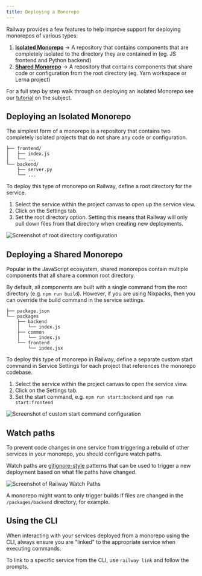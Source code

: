 ```yaml
---
title: Deploying a Monorepo
---
```


Railway provides a few features to help improve support for deploying monorepos
of various types:
1. **[Isolated Monorepo](#deploying-an-isolated-monorepo)** → A repository that contains components that are completely isolated to the
directory they are contained in (eg. JS frontend and Python backend)
2. **[Shared Monorepo](#deploying-a-shared-monorepo)** → A repository that contains components that share code or configuration from the
root directory (eg. Yarn workspace or Lerna project)

For a full step by step walk through on deploying an isolated Monorepo see our <a href="/tutorials/deploying-a-monorepo" target="_blank">tutorial</a> on the subject.

## Deploying an Isolated Monorepo

The simplest form of a monorepo is a repository that contains two completely
isolated projects that do not share any code or configuration.

```
├── frontend/
│   ├── index.js
│   └── ...
└── backend/
    ├── server.py
    └── ...
```

To deploy this type of monorepo on Railway, define a root directory for the service. 
1. Select the service within the project canvas to open up the service view. 
2. Click on the Settings tab.
3. Set the root directory option. Setting this means that Railway will only pull down files from that directory when creating new deployments.

<Image
src="https://res.cloudinary.com/railway/image/upload/v1637798659/docs/root-directory_achzga.png"
alt="Screenshot of root directory configuration"
layout="intrinsic"
width={980} height={380} quality={80} />

## Deploying a Shared Monorepo

Popular in the JavaScript ecosystem, shared monorepos contain multiple components that all share a common root directory. 

By default, all components are built with a single command from the root directory (e.g. `npm run build`). However, if you are using Nixpacks, then you can override the build command in the service settings.

```
├── package.json
└── packages
    ├── backend
    │   └── index.js
    ├── common
    │   └── index.js
    └── frontend
        └── index.jsx
```

To deploy this type of monorepo in Railway, define a separate custom start
command in Service Settings for each project that references the monorepo
codebase.
1. Select the service within the project canvas to open the service view.
2. Click on the Settings tab.
3. Set the start command, e.g. `npm run start:backend` and `npm run start:frontend`

<Image
src="https://res.cloudinary.com/railway/image/upload/v1637798815/docs/custom-start-command_a8vcxs.png"
alt="Screenshot of custom start command configuration"
layout="intrinsic"
width={1302} height={408} quality={80} />

## Watch paths

To prevent code changes in one service from triggering a rebuild of other services in your monorepo, you should configure watch paths.

Watch paths are <a href="https://git-scm.com/docs/gitignore#_pattern_format" target="_blank">gitignore-style</a> patterns that can be used to trigger a new deployment based on what file paths have changed. 

<Image
src="https://res.cloudinary.com/railway/image/upload/v1664565164/docs/watch-paths_l4xozt.png"
alt="Screenshot of Railway Watch Paths"
layout="responsive"
width={1158} height={444} quality={80} />

A monorepo might want to only trigger builds if files are changed in the `/packages/backend` directory, for example.

## Using the CLI

When interacting with your services deployed from a monorepo using the CLI, always ensure you are "linked" to the appropriate service when executing commands.

To link to a specific service from the CLI, use `railway link` and follow the prompts.